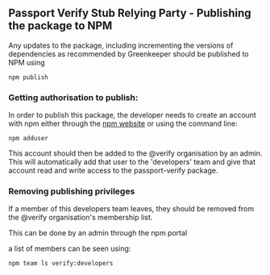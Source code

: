 ## Passport Verify Stub Relying Party - Publishing the package to NPM

Any updates to the package, including incrementing the versions of dependencies as recommended by Greenkeeper
should be published to NPM using

```
npm publish
```

### Getting authorisation to publish:

In order to publish this package, the developer needs to create an account with npm either through the [npm website](https://www.npmjs.com) or using the command line:

```
npm adduser
```

This account should then be added to the @verify organisation by an admin.
This will automatically add that user to the 'developers' team and give that account read and write access
to the passport-verify package.

### Removing publishing privileges

If a member of this developers team leaves, they should be removed from the @verify organisation's membership list.

This can be done by an admin through the npm portal

a list of members can be seen using:

```npm team ls verify:developers```
